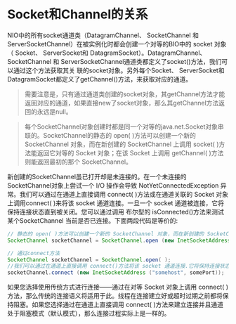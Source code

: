 # Socket和Channel的关系

NIO中的所有socket通道类（DatagramChannel、 SocketChannel 和 ServerSocketChannel）在被实例化时都会创建一个对等的BIO中的 socket 对象（ Socket、 ServerSocket和 DatagramSocket）。DatagramChannel、 SocketChannel 和 ServerSocketChannel通道类都定义了socket()方法，我们可以通过这个方法获取其关
联的socket对象。另外每个Socket、 ServerSocket和 DatagramSocket都定义了getChannel()方法，来获取对应的通道。

>需要注意是，只有通过通道类创建的socket对象，其getChannel方法才能返回对应的通道，如果直接new了socket对象，那么其getChannel方法返回的永远是null。

>每个SocketChannel对象创建时都是同一个对等的java.net.Socket对象串联的。SocketChannel的静态的 open( )方法可以创建一个新的 SocketChannel 对象，而在新创建的 SocketChannel 上调用 socket( )方法能返回它对等的 Socket 对象；在该 Socket 上调用 getChannel( )方法则能返回最初的那个 SocketChannel。

新创建的SocketChannel虽已打开却是未连接的。在一个未连接的 SocketChannel对象上尝试一个 I/O 操作会导致 NotYetConnectedException 异常。我们可以通过在通道上直接调用 connect( )方法或在通道关联的 Socket 对象上调用connect( )来将该 socket 通道连接。一旦一个 socket 通道被连接，它将保持连接状态直到被关闭。您可以通过调用
布尔型的 isConnected()方法来测试某个SocketChannel 当前是否已连接。下面两段代码是等价的:
 
```java
// 静态的 open( )方法可以创建一个新的 SocketChannel 对象，而在新创建的 SocketChannel 上调用 socket( )方法能返回它对等的 Socket 对象
SocketChannel socketChannel = SocketChannel.open (new InetSocketAddress ("somehost", somePort));

// 通过connect方法
SocketChannel socketChannel = SocketChannel.open( );
//我们可以通过在通道上直接调用 connect()方法将该 socket 通道连接.它将保持连接状态直到被关闭.
socketChannel.connect (new InetSocketAddress ("somehost", somePort));
```

如果您选择使用传统方式进行连接——通过在对等 Socket 对象上调用 connect( )方法，那么传统的连接语义将适用于此。线程在连接建立好或超时过期之前都将保持阻塞。如果您选择通过在通道上直接调用 connect( )方法来建立连接并且通道处于阻塞模式（默认模式），那么连接过程实际上是一样的。
